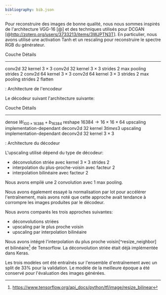 ```yaml
---
bibliography: bib.json
---
```


Pour reconstruire des images de bonne qualité, nous nous sommes inspirés de
l'architecture VGG-16 [@] et des techniques utilisés pour DCGAN
[@http://zotero.org/users/3733213/items/3WJPTN3T]. En particulier, nous avons
utilisé une activation Tanh et un rescaling pour reconstruire le spectre RGB du
générateur.

Couche      Détails
------      -------
conv2d      32 kernel $3 \times 3$
conv2d      32 kernel $3 \times 3$ strides 2
max pooling strides 2
conv2d      64 kernel $3 \times 3$
conv2d      64 kernel $3 \times 3$ strides 2
max pooling strides 2
flatten

: Architecture de l'encodeur

Le décodeur suivant l'architecture suivante:

Couche     Détails
------     -------
dense      $W_{100 \times 16 386} + b_{16 384}$
reshape    $16 384 \rightarrow 16 \times 16 \times 64$
upscaling  implementation-dependant
deconv2d   32 kernel $3 times 3$
upscaling  implementation-dependant
deconv2d   32 kernel $3 \times 3$

: Architecture du décodeur

L'upscaling utilisé dépend du type de décodeur:

 - déconvolution striée avec kernel $3 \times 3$ strides 2
 - interpolation du plus-proche-voisin avec facteur 2
 - interpolation bilinéaire avec facteur 2

Nous avons empilé une 2 convolution avec 1 max pooling.

Nous avons également essayé la normalisation par lot pour accélérer
l'entraînement, mais avons noté que cette approche avait tendance à corrompre
les images produites par le décodeur.

Nous avons comparés les trois approches suivantes:

 - déconvolutions striées
 - upscaling par le plus proche voisin
 - upscaling par interpolation bilinéaire

Nous avons intégré l'interpolation du plus proche voisin[^resize_neighbor] et
bilinéaire[^resize_bilinear] de Tensorflow. La déconvolution striée était déjà
implémentée dans Keras.

[^resize_nearest]: https://www.tensorflow.org/api_docs/python/tf/image/resize_nearest
[^resize_bilinear]: https://www.tensorflow.org/api_docs/python/tf/image/resize_bilinear

Les trois modèles ont été entraînés sur l'ensemble d'entraînement avec un split
de 33% pour la validation. Le modèle de la meilleure époque a été conservé pour
l'évaluation des images générées.

